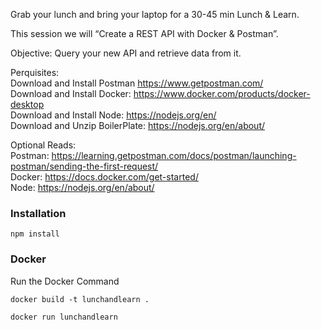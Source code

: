 Grab your lunch and bring your laptop for a 30-45 min Lunch & Learn.

This session we will “Create a REST API with Docker & Postman”.

Objective: Query your new API and retrieve data from it.

Perquisites:   
Download and Install Postman https://www.getpostman.com/   
Download and Install Docker: https://www.docker.com/products/docker-desktop   
Download and Install Node: https://nodejs.org/en/   
Download and Unzip BoilerPlate: https://nodejs.org/en/about/   

Optional Reads:   
Postman: https://learning.getpostman.com/docs/postman/launching-postman/sending-the-first-request/   
Docker: https://docs.docker.com/get-started/   
Node: https://nodejs.org/en/about/   

### Installation
```
npm install
```

### Docker
Run the Docker Command
```
docker build -t lunchandlearn .
```
```
docker run lunchandlearn
```
